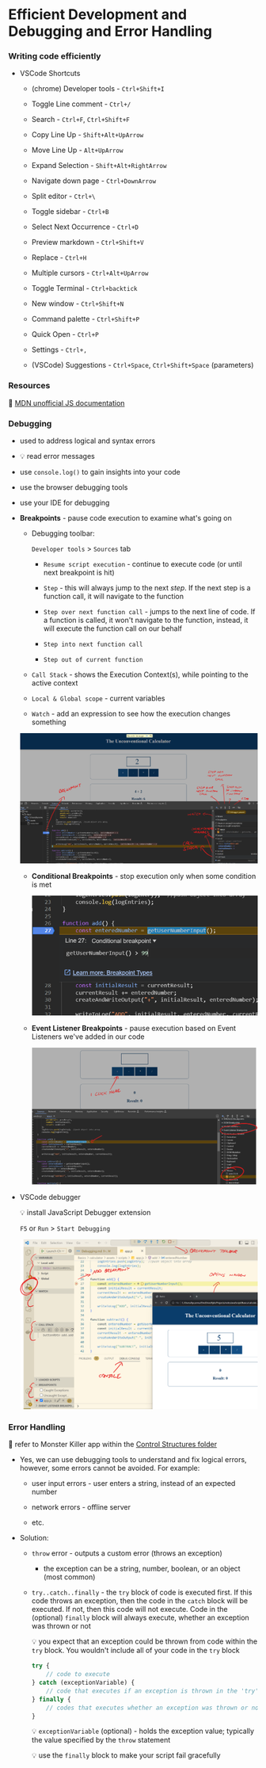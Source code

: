 # Efficient Development and Debugging and Error Handling

### Writing code efficiently

- VSCode Shortcuts

    - (chrome) Developer tools - `Ctrl+Shift+I`

    - Toggle Line comment - `Ctrl+/`

    - Search - `Ctrl+F`, `Ctrl+Shift+F`

    - Copy Line Up - `Shift+Alt+UpArrow`

    - Move Line Up - `Alt+UpArrow`

    - Expand Selection - `Shift+Alt+RightArrow`

    - Navigate down page - `Ctrl+DownArrow`

    - Split editor - `Ctrl+\`

    - Toggle sidebar - `Ctrl+B`

    - Select Next Occurrence - `Ctrl+D`

    - Preview markdown - `Ctrl+Shift+V`

    - Replace - `Ctrl+H`

    - Multiple cursors - `Ctrl+Alt+UpArrow`

    - Toggle Terminal - `Ctrl+backtick`

    - New window - `Ctrl+Shift+N`

    - Command palette - `Ctrl+Shift+P`

    - Quick Open - `Ctrl+P`

    - Settings - `Ctrl+,`

    - (VSCode) Suggestions - `Ctrl+Space`, `Ctrl+Shift+Space` (parameters)

### Resources

:link: [MDN unofficial JS documentation](https://developer.mozilla.org/en-US/docs/Web/JavaScript)

### Debugging

- used to address logical and syntax errors

- :bulb: read error messages

- use `console.log()` to gain insights into your code

- use the browser debugging tools

- use your IDE for debugging

- **Breakpoints** - pause code execution to examine what's going on

    - Debugging toolbar:

        `Developer tools` > `Sources` tab

        - `Resume script execution` - continue to execute code (or until next breakpoint is hit)

        - `Step` - this will always jump to the next *step*.  If the next step is a function call, it will navigate to the function

        - `Step over next function call` - jumps to the next line of code.  If a function is called, it won't navigate to the function, instead, it will execute the function call on our behalf

        - `Step into next function call`

        - `Step out of current function`

    - `Call Stack` - shows the Execution Context(s), while pointing to the active context

    - `Local & Global scope` - current variables

    - `Watch` - add an expression to see how the execution changes something

    ![image19](/images/image19.png)

    - **Conditional Breakpoints** - stop execution only when some condition is met

        ![image20](/images/image20.png)

    - **Event Listener Breakpoints** - pause execution based on Event Listeners we've added in our code

        ![image21](/images/image21.png)

- VSCode debugger

    :bulb: install JavaScript Debugger extension

    `F5` or `Run` > `Start Debugging`

    ![image22](/images/image22.png)

### Error Handling

:pushpin: refer to Monster Killer app within the [Control Structures folder](/ControlStructures/monsterKiller/)

- Yes, we can use debugging tools to understand and fix logical errors, however, some errors cannot be avoided.  For example:

    - user input errors - user enters a string, instead of an expected number

    - network errors - offline server

    - etc.

- Solution:

    - `throw` error - outputs a custom error (throws an exception)

        - the exception can be a string, number, boolean, or an object (most common)

    - `try..catch..finally` - the `try` block of code is executed first.  If this code throws an exception, then the code in the `catch` block will be executed.  If not, then this code will not execute.  Code in the (optional) `finally` block will always execute, whether an exception was thrown or not

        :bulb: you expect that an exception could be thrown from code within the `try` block.  You wouldn't include all of your code in the `try` block

        ```JavaScript
        try {
            // code to execute
        } catch (exceptionVariable) {
            // code that executes if an exception is thrown in the 'try' block
        } finally {
            // codes that executes whether an exception was thrown or not
        }
        ```

        :bulb: `exceptionVariable` (optional) - holds the exception value; typically the value specified by the `throw` statement

        :bulb: use the `finally` block to make your script fail gracefully
